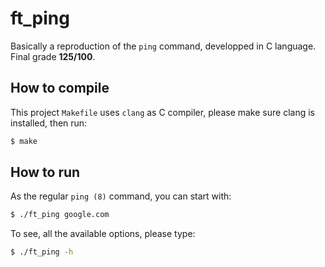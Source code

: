 ft_ping
=======

Basically a reproduction of the `ping` command, developped in C language. Final grade **125/100**.

## How to compile 

This project `Makefile` uses `clang` as C compiler, please make sure clang is installed,
then run:

```sh
$ make
```

## How to run

As the regular `ping (8)` command, you can start with:
```sh
$ ./ft_ping google.com
```

To see, all the available options, please type:

```sh
$ ./ft_ping -h
```
